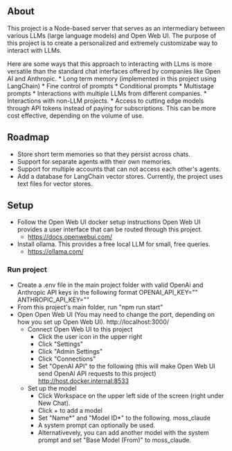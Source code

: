 ## About
  This project is a Node-based server that serves as an intermediary between various LLMs (large language models) and Open Web UI. The purpose of this project is to create a personalized and extremely customizabe way to interact with LLMs.
  
  Here are some ways that this approach to interacting with LLms is more versatile than the standard chat interfaces offered by companies like Open AI and Anthropic.
    * Long term memory (implemented in this project using LangChain)
    * Fine control of prompts
    * Conditional prompts
    * Multistage prompts
    * Interactions with multiple LLMs from different companies.
    * Interactions with non-LLM projects.
    * Access to cutting edge models through API tokens instead of paying for subscriptions. This can be more cost effective, depending on the volume of use.

## Roadmap
  * Store short term memories so that they persist across chats.
  * Support for separate agents with their own memories.
  * Support for multiple accounts that can not access each other's agents.
  * Add a database for LangChain vector stores. Currently, the project uses text files for vector stores.

## Setup
  * Follow the Open Web UI docker setup instructions Open Web UI provides a user interface that can be routed through this project.
    - https://docs.openwebui.com/
  * Install ollama. This provides a free local LLM for small, free queries.
    - https://ollama.com/

### Run project ###
  * Create a .env file in the main project folder with valid OpenAi and Anthropic API keys in the following format
      OPENAI_API_KEY=""
      ANTHROPIC_API_KEY=""
  * From this project's main folder, run "npm run start"
  * Open Open Web UI (You may need to change the port, depending on how you set up Open Web UI). http://localhost:3000/
    * Connect Open Web UI to this project
      * Click the user icon in the upper right
      * Click "Settings"
      * Click "Admin Settings"
      * Click "Connections"
      * Set "OpenAI API" to the following (this will make Open Web UI send OpenAI API requests to this project)
        http://host.docker.internal:8533
    * Set up the model
      * Click Workspace on the upper left side of the screen (right under New Chat).
      * Click + to add a model
      * Set "Name*" and "Model ID*" to the following.
        moss_claude
      * A system prompt can optionally be used.
      * Alternativevely, you can add another model with the system prompt and set "Base Model (From)" to moss_claude.
